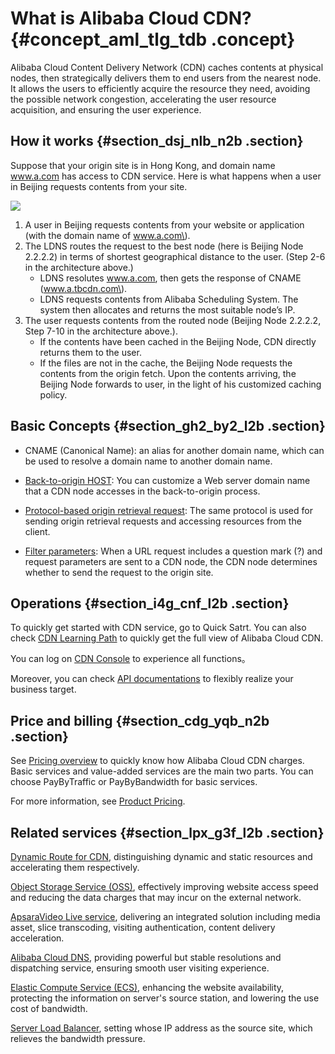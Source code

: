 # What is Alibaba Cloud CDN? {#concept_aml_tlg_tdb .concept}

Alibaba Cloud Content Delivery Network \(CDN\) caches contents at physical nodes, then strategically delivers them to end users from the nearest node. It allows the users to efficiently acquire the resource they need, avoiding the possible network congestion, accelerating the user resource acquisition, and ensuring the user experience.

## How it works {#section_dsj_nlb_n2b .section}

Suppose that your origin site is in Hong Kong, and domain name www.a.com has access to CDN service. Here is what happens when a user in Beijing requests contents from your site.

![](http://static-aliyun-doc.oss-cn-hangzhou.aliyuncs.com/assets/img/5098/4886_en-US.png)

1.  A user in Beijing requests contents from your website or application \(with the domain name of www.a.com\).
2.  The LDNS routes the request to the best node \(here is Beijing Node 2.2.2.2\) in terms of shortest geographical distance to the user. \(Step 2-6 in the architecture above.\)
    -   LDNS resolutes www.a.com, then gets the response of CNAME \(www.a.tbcdn.com\).
    -   LDNS requests contents from Alibaba Scheduling System. The system then allocates and returns the most suitable node’s IP.
3.  The user requests contents from the routed node \(Beijing Node 2.2.2.2, Step 7-10 in the architecture above.\).
    -   If the contents have been cached in the Beijing Node, CDN directly returns them to the user.
    -   If the files are not in the cache, the Beijing Node requests the contents from the origin fetch. Upon the contents arriving, the Beijing Node forwards to user, in the light of his customized caching policy.

## Basic Concepts {#section_gh2_by2_l2b .section}

-   CNAME \(Canonical Name\): an alias for another domain name, which can be used to resolve a domain name to another domain name.

-   [Back-to-origin HOST](https://www.alibabacloud.com/help/doc-detail/73943.htm): You can customize a Web server domain name that a CDN node accesses in the back-to-origin process.

-   [Protocol-based origin retrieval request](https://www.alibabacloud.com/help/doc-detail/34949.htm): The same protocol is used for sending origin retrieval requests and accessing resources from the client.

-   [Filter parameters](https://www.alibabacloud.com/help/doc-detail/27128.htm): When a URL request includes a question mark \(?\) and request parameters are sent to a CDN node, the CDN node determines whether to send the request to the origin site.


## Operations {#section_i4g_cnf_l2b .section}

To quickly get started with CDN service, go to Quick Satrt. You can also check [CDN Learning Path](https://www.alibabacloud.com/getting-started/learningpath/cdn) to quickly get the full view of Alibaba Cloud CDN.

You can log on [CDN Console](https://cdn.console.aliyun.com) to experience all functions。

Moreover, you can check [API documentations](https://www.alibabacloud.com/help/doc-detail/27155.htm) to flexibly realize your business target.

## Price and billing {#section_cdg_yqb_n2b .section}

See [Pricing overview](https://www.alibabacloud.com/help/doc-detail/73877.htm) to quickly know how Alibaba Cloud CDN charges. Basic services and value-added services are the main two parts. You can choose PayByTraffic or PayByBandwidth for basic services.

For more information, see [Product Pricing](https://www.alibabacloud.com/product/cdn).

## Related services {#section_lpx_g3f_l2b .section}

[Dynamic Route for CDN](https://www.alibabacloud.com/help/product/64812.htm), distinguishing dynamic and static resources and accelerating them respectively.

[Object Storage Service \(OSS\)](https://www.alibabacloud.com/help/product/31815.htm), effectively improving website access speed and reducing the data charges that may incur on the external network.

[ApsaraVideo Live service](https://www.alibabacloud.com/help/product/29949.htm), delivering an integrated solution including media asset, slice transcoding, visiting authentication, content delivery acceleration.

[Alibaba Cloud DNS](https://www.alibabacloud.com/help/product/34269.htm), providing powerful but stable resolutions and dispatching service, ensuring smooth user visiting experience.

[Elastic Compute Service \(ECS\)](https://www.alibabacloud.com/help/product/25365.htm), enhancing the website availability, protecting the information on server's source station, and lowering the use cost of bandwidth.

[Server Load Balancer](ttps://www.alibabacloud.com/help/product/27537.htm), setting whose IP address as the source site, which relieves the bandwidth pressure.

